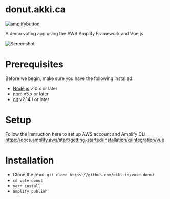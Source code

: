 # donut.akki.ca

[![amplifybutton](https://oneclick.amplifyapp.com/button.svg)](https://console.aws.amazon.com/amplify/home#/deploy?repo=https://github.com/akki-io/vote-donut)

A demo voting app using the AWS Amplify Framework and Vue.js

![Screenshot](https://raw.githubusercontent.com/akki-io/vote-donut/public/vote-donut-image.png "Screenshot")

# Prerequisites

Before we begin, make sure you have the following installed:
- [Node.js](https://nodejs.org/) v10.x or later
- [npm](https://www.npmjs.com/) v5.x or later
- [git](https://git-scm.com/) v2.14.1 or later

# Setup
Follow the instruction here to set up AWS account and Amplify CLI.
https://docs.amplify.aws/start/getting-started/installation/q/integration/vue

# Installation
- Clone the repo: `git clone https://github.com/akki-io/vote-donut`
- `cd vote-donut`
- `yarn install`
- `amplify publish`
